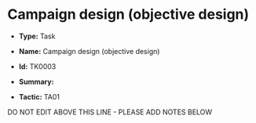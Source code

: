 # Campaign design (objective design)

* **Type:** Task

* **Name:** Campaign design (objective design)

* **Id:** TK0003

* **Summary:** 

* **Tactic:** TA01

DO NOT EDIT ABOVE THIS LINE - PLEASE ADD NOTES BELOW